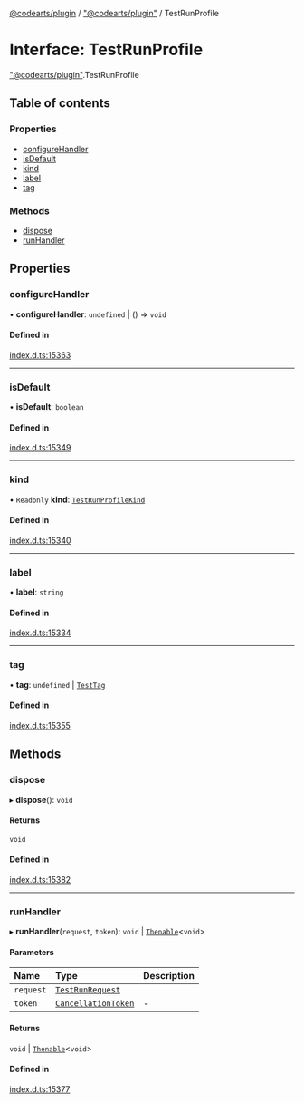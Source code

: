 [@codearts/plugin](../README.md) / ["@codearts/plugin"](../modules/_codearts_plugin_.md) / TestRunProfile

# Interface: TestRunProfile

["@codearts/plugin"](../modules/_codearts_plugin_.md).TestRunProfile

## Table of contents

### Properties

- [configureHandler](codearts_plugin_.TestRunProfile.md#configurehandler)
- [isDefault](codearts_plugin_.TestRunProfile.md#isdefault)
- [kind](codearts_plugin_.TestRunProfile.md#kind)
- [label](codearts_plugin_.TestRunProfile.md#label)
- [tag](codearts_plugin_.TestRunProfile.md#tag)

### Methods

- [dispose](codearts_plugin_.TestRunProfile.md#dispose)
- [runHandler](codearts_plugin_.TestRunProfile.md#runhandler)

## Properties

### configureHandler

• **configureHandler**: `undefined` \| () => `void`

#### Defined in

[index.d.ts:15363](https://github.com/huaweicloud/cloudide-plugin-api/blob/203b986/index.d.ts#L15363)

___

### isDefault

• **isDefault**: `boolean`

#### Defined in

[index.d.ts:15349](https://github.com/huaweicloud/cloudide-plugin-api/blob/203b986/index.d.ts#L15349)

___

### kind

• `Readonly` **kind**: [`TestRunProfileKind`](../enums/codearts_plugin_.TestRunProfileKind.md)

#### Defined in

[index.d.ts:15340](https://github.com/huaweicloud/cloudide-plugin-api/blob/203b986/index.d.ts#L15340)

___

### label

• **label**: `string`

#### Defined in

[index.d.ts:15334](https://github.com/huaweicloud/cloudide-plugin-api/blob/203b986/index.d.ts#L15334)

___

### tag

• **tag**: `undefined` \| [`TestTag`](../classes/codearts_plugin_.TestTag.md)

#### Defined in

[index.d.ts:15355](https://github.com/huaweicloud/cloudide-plugin-api/blob/203b986/index.d.ts#L15355)

## Methods

### dispose

▸ **dispose**(): `void`

#### Returns

`void`

#### Defined in

[index.d.ts:15382](https://github.com/huaweicloud/cloudide-plugin-api/blob/203b986/index.d.ts#L15382)

___

### runHandler

▸ **runHandler**(`request`, `token`): `void` \| [`Thenable`](Thenable.md)<`void`\>

#### Parameters

| Name | Type | Description |
| :------ | :------ | :------ |
| `request` | [`TestRunRequest`](../classes/codearts_plugin_.TestRunRequest.md) |  |
| `token` | [`CancellationToken`](codearts_plugin_.CancellationToken.md) | - |

#### Returns

`void` \| [`Thenable`](Thenable.md)<`void`\>

#### Defined in

[index.d.ts:15377](https://github.com/huaweicloud/cloudide-plugin-api/blob/203b986/index.d.ts#L15377)

